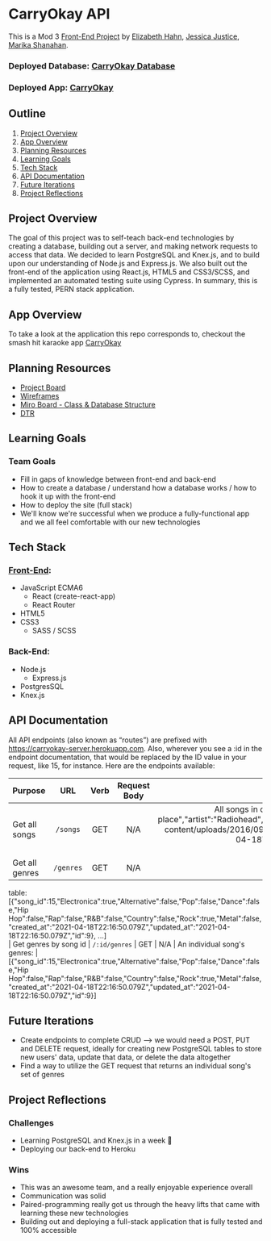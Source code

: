 # CarryOkay API

This is a Mod 3 [Front-End Project](https://frontend.turing.io/projects/module-3/stretch.html) by [Elizabeth Hahn](https://github.com/elizhahn), [Jessica Justice](https://github.com/m1073496), [Marika Shanahan](https://github.com/monshan).

### Deployed Database: [CarryOkay Database](https://carryokay-server.herokuapp.com/)
### Deployed App: [CarryOkay](https://carryokay.netlify.app/)

## Outline

1. [Project Overview](#project-overview)
2. [App Overview](#app-overview)
3. [Planning Resources](#planning-resources)
4. [Learning Goals](#learning-goals)
5. [Tech Stack](#tech-stack)
7. [API Documentation](#api-documentation)
9. [Future Iterations](#future-iterations)
10. [Project Reflections](#project-reflections)


## Project Overview

The goal of this project was to self-teach back-end technologies by creating a database, building out a server, and making network requests to access that data. We decided to learn PostgreSQL and Knex.js, and to build upon our understanding of Node.js and Express.js. We also built out the front-end of the application using React.js, HTML5 and CSS3/SCSS, and implemented an automated testing suite using Cypress. In summary, this is a fully tested, PERN stack application.

## App Overview

To take a look at the application this repo corresponds to, checkout the smash hit karaoke app [CarryOkay](https://github.com/elizhahn/karaoke-stretch)

## Planning Resources 

- [Project Board](https://trello.com/b/rcWungoW/stretch-project)
- [Wireframes](https://excalidraw.com/#room=d828264f851b55b0ddac,tFSr5q35FXeVUoMCcn2YWA)
- [Miro Board - Class & Database Structure](https://miro.com/welcomeonboard/wws0nQE5F4wGSqWiccWs4RYJGZU5lMpbtFCgcL3hrrTnddj7FfLMs1eOCRSbTWtc)
- [DTR](https://gist.github.com/m1073496/f53e32c1796ab41ed5f767ef74846c6a)

## Learning Goals

### Team Goals
    
 - Fill in gaps of knowledge between front-end and back-end
 - How to create a database / understand how a database works / how to hook it up with the front-end
 - How to deploy the site (full stack)
 - We'll know we're successful when we produce a fully-functional app and we all feel comfortable with our new technologies


## Tech Stack

### [Front-End](https://github.com/elizhahn/karaoke-stretch/blob/main/README.md):
- JavaScript ECMA6
  - React (create-react-app)
  - React Router
- HTML5
- CSS3
  - SASS / SCSS

### Back-End:
- Node.js
  - Express.js
- PostgresSQL
- Knex.js

## API Documentation

All API endpoints (also known as “routes”) are prefixed with https://carryokay-server.herokuapp.com. Also, wherever you see a :id in the endpoint documentation, that would be replaced by the ID value in your request, like 15, for instance. Here are the endpoints available:

| Purpose               | URL           | Verb          | Request Body  | Sample Response (Happy Path) |
| :---                  |    :----:     |      :----:   |     :----:    |                         ---: |
| Get all songs         | `/songs`      | GET           | N/A           | All songs in database: [{"id":15,"title":"Jigsaw falling into place","artist":"Radiohead","album_cover":"https://www.nme.com/wp- content/uploads/2016/09/62_radiohead-1.jpg","created_at":"2021-04-18T22:16:50.063Z","updated_at":"2021-04-18T22:16:50.063Z"}, ...]
| Get all genres        | `/genres`     | GET           | N/A           | All genres from relational   |
table: [{"song_id":15,"Electronica":true,"Alternative":false,"Pop":false,"Dance":false,"Hip Hop":false,"Rap":false,"R&B":false,"Country":false,"Rock":true,"Metal":false,"created_at":"2021-04-18T22:16:50.079Z","updated_at":"2021-04-18T22:16:50.079Z","id":9}, ...]                                      
| Get genres by song id | `/:id/genres` | GET           | N/A           | An individual song's genres: | [{"song_id":15,"Electronica":true,"Alternative":false,"Pop":false,"Dance":false,"Hip Hop":false,"Rap":false,"R&B":false,"Country":false,"Rock":true,"Metal":false,"created_at":"2021-04-18T22:16:50.079Z","updated_at":"2021-04-18T22:16:50.079Z","id":9}] 

## Future Iterations

  - Create endpoints to complete CRUD --> we would need a POST, PUT and DELETE request, ideally for creating new PostgreSQL tables to store new users' data, update that data, or delete the data altogether
  - Find a way to utilize the GET request that returns an individual song's set of genres

## Project Reflections

### Challenges

  - Learning PostgreSQL and Knex.js in a week 😬
  - Deploying our back-end to Heroku

### Wins

  - This was an awesome team, and a really enjoyable experience overall
  - Communication was solid
  - Paired-programming really got us through the heavy lifts that came with learning these new technologies
  - Building out and deploying a full-stack application that is fully tested and 100% accessible
